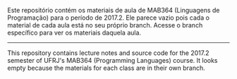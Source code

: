 Este repositório contém os materiais de aula de MAB364
(Linguagens de Programação) para o período de 2017.2.
Ele parece vazio pois cada o material de cada aula está no seu
próprio branch. Acesse o branch específico para ver os
materiais daquela aula.

---

This repository contains lecture notes and source code
for the 2017.2 semester of UFRJ's MAB364 (Programming Languages)
course. It looks empty because the materials for each class
are in their own branch.
